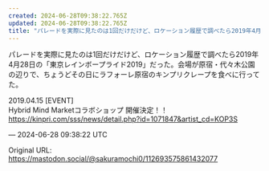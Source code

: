 ```yaml
---
created: 2024-06-28T09:38:22.765Z
updated: 2024-06-28T09:38:22.765Z
title: "パレードを実際に見たのは1回だけだけど、ロケーション履歴で調べたら2019年4月28日の「東京レインボープライド2019」だった。会場が原宿・代々木公園の辺りで[...]"
---
```


<p>パレードを実際に見たのは1回だけだけど、ロケーション履歴で調べたら2019年4月28日の「東京レインボープライド2019」だった。会場が原宿・代々木公園の辺りで、ちょうどその日にラフォーレ原宿のキンプリクレープを食べに行ってた。</p><p>2019.04.15 [EVENT]<br />Hybrid Mind Marketコラボショップ 開催決定！！<br /><a href="https://kinpri.com/sss/news/detail.php?id=1071847&amp;artist_cd=KOP3S" target="_blank" rel="nofollow noopener noreferrer" translate="no"><span class="invisible">https://</span><span class="ellipsis">kinpri.com/sss/news/detail.php</span><span class="invisible">?id=1071847&amp;artist_cd=KOP3S</span></a></p>

&mdash; 2024-06-28 09:38:22 UTC

Original URL: https://mastodon.social/@sakuramochi0/112693575861432077
